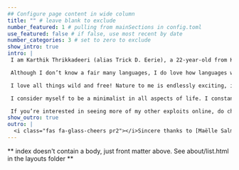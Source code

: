 ```yaml
---
## Configure page content in wide column
title: "" # leave blank to exclude
number_featured: 1 # pulling from mainSections in config.toml
use_featured: false # if false, use most recent by date
number_categories: 3 # set to zero to exclude
show_intro: true
intro: |
 I am Karthik Thrikkadeeri (alias Trick D. Eerie), a 22-year-old from Kerala, India, currently living in the Czech Republic. I am a student professionally and officially of ecology, but informally and more generally also of literature and philosophy (or so I like to think).

 Although I don’t know a fair many languages, I do love how languages work. Consequently, I tend to get excited over small things like ingenious wordplay and writing with many layers to it. Regardless, I believe that writing can be immensely powerful.

 I love all things wild and free! Nature to me is endlessly exciting, intriguing and calming. I don’t get lost in nature as often as I’d like, and instead most often find myself looking and listening for birds (birding!). I tend to satiate my freeness- and lostness-cravings with travel, mostly preferring to go off the trodden path.

 I consider myself to be a minimalist in all aspects of life. I constantly struggle with the way the world runs nowadays, and I lament how everyone consciously or otherwise madly chases after “more”. Highly old-fashioned in this regard, I often find myself wistful for the “good old days”---times before even mine, but familiar (and very attractive) to me almost as legend---and pondering on how it all would be if things were to change. Lately, I have realised that a lot of the ideas I have or stumble upon invariably link back to this in one way or another.

 If you’re interested in seeing more of my other exploits online, do check out my profiles on [Goodreads](https://www.goodreads.com/user/show/7289090-karthik-thrikkadeeri), where I track and review books, and [eBird](https://ebird.org/profile/ODQxNTky/world), where I have all my birding data (which also contributes to science!).
show_outro: true
outro: |
  <i class="fas fa-glass-cheers pr2"></i>Sincere thanks to [Maëlle Salmon](https://masalmon.eu/) for her help naming this Hugo theme!
---
```


** index doesn't contain a body, just front matter above.
See about/list.html in the layouts folder **